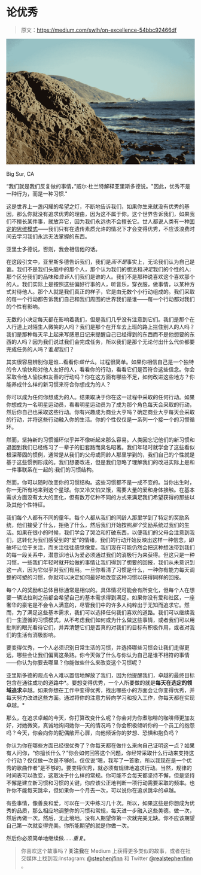 # 论优秀

> 原文：<https://medium.com/swlh/on-excellence-54bbc92466df>

![](img/828b64c9c7009e8a023d741588aa2326.png)

Big Sur, CA

“我们就是我们反复做的事情，”威尔·杜兰特解释亚里斯多德说。"因此，优秀不是一种行为，而是一种习惯."

这是世界上一盏闪耀的希望之灯，不断地告诉我们，如果你生来就没有优秀的基因，那么你就没有追求优秀的理由，因为这不属于你。这个世界告诉我们，如果我们不擅长某件事，就放弃它，因为我们永远也不会擅长它。世人都说人类有一种[固定的思维模式](https://www.amazon.com/dp/B000FCKPHG/ref=dp-kindle-redirect?_encoding=UTF8&btkr=1)——我们只有在遗传素质允许的情况下才会变得优秀，不应该浪费时间去学习我们永远无法掌握的东西。

亚里士多德说，否则，我会相信他的话。

在这段引文中，亚里斯多德告诉我们，我们是*而不是*事实上，无论我们认为自己是谁。我们不是我们头脑中的那个人，那个认为我们的想法和*决定*我们的个性的人:那个区分我们的品味和*告诉*人们我们是谁的人。我们不是那种说喜欢这个喜欢那个的人。我们实际上是按照这些偏好行事的人，听音乐，穿衣服，做事情，以某种方式对待他人。那个人就是我们真正的样子，它是由无数个小行动组成的。我们采取的每一个行动都告诉我们自己和我们周围的世界我们是谁——每一个行动都对我们的个性有影响。

无数的小决定每天都在影响着我们，但是我们几乎没有注意到它们。我们是那个在人行道上对陌生人微笑的人吗？我们是那个在开车去上班的路上拦住别人的人吗？我们是那种每天早上起来写感恩日记来提醒自己已经得到的东西而不是他想要的东西的人吗？因为我们说过我们会完成任务，所以我们是那个无论付出什么代价都要完成任务的人吗？谁*是*我们？

其实很容易辨别你是谁…看看你*做什么*。过程很简单。如果你相信自己是一个独特的令人愉快和对他人友好的人，看看你的行动，看看它们是否符合这些信念。你会采取令他人愉快和友善的行动吗？你在这方面有哪些不足，如何改进这些地方？你能养成什么样的新习惯来符合你想成为的人？

你可以成为任何你想成为的人。结果取决于你在这一过程中采取的任何行动。如果你想成为一名明星运动员，看看明星运动员为了成为那个角色每天会采取的行动，然后你自己也采取这些行动。你有兴趣成为商业大亨吗？确定商业大亨每天会采取的行动，并将这些行动融入你的生活。你的个性仅仅是一系列一个接一个的习惯循环。

然而，坚持新的习惯循环似乎并不像听起来那么容易。人类因忘记他们的新习惯和退回到我们已经练习了一辈子的旧套路而臭名昭著。我们年轻时就学会了这些看似根深蒂固的惯例，通常是从我们的父母或同龄人那里学到的，我们自己的个性就是基于这些惯例形成的。我们想要改进，但是我们忽略了理解我们的改进实际上是和一件事联系在一起的:我们的习惯结构。

然而，你可以随时改变你的习惯结构。这些习惯都不是一成不变的。当你出生时，你一无所有地来到这个星球。你又冷又怕又饿，需要大量的爱和身体接触。在基本需求方面没有太大的变化，但有数万亿种不同的方式来满足我们希望获得的那些以及其他个性特征。

我们每个人都有不同的童年。每个人都从我们的同龄人那里学到了特定的奖励系统，他们接受了什么，拒绝了什么，然后我们开始按照*那个*奖励系统过我们的生活。如果在很小的时候，我们学会了哭泣和打破东西，以便我们的父母会注意到我们，这转化为我们感受到的“爱”的情绪，我们的行动开始反映出这样一种信念，即破坏让位于关注，而关注往往感觉像爱。我们现在可能仍然会把这种想法带到我们的每一段关系中，潜意识地认为爱必须通过我们的消极行为来获得。但这只是一种习惯，一些我们年轻时就开始做的事情让我们得到了想要的回报，我们从未意识到这一点，因为它似乎对我们有用。一旦你看清了习惯是什么，一种你有能力每天调整的可塑的习惯，你就可以决定如何最好地改变这种习惯以获得同样的回报。

每个人的奖励和总体目标通常是相似的。具体情况可能会有所变化，但每个人在想要一辆法拉利之前都会希望自己的基本需求得到满足。如果你没有爱和社区，一座奢华的豪宅是不会令人满意的，尽管我们中的许多人纯粹出于无知而追求它。然而，为了满足这些基本需求，我们可以选择任何我们喜欢的道路。我们可以继续我们一生遵循的习惯模式，从不考虑我们如何或为什么做这些事情，或者我们可以用批判的眼光看待它们，并弄清楚它们是否真的对我们的目标有积极作用，或者对我们的生活有消极影响。

要变得优秀，一个人必须识别日常生活的习惯，并选择哪些习惯会让我们走得更远，哪些会让我们偏离这条路。你今天做了什么与你认为自己是谁不相符的事情——你认为你要去哪里？你能做些什么来改变这个习惯呢？

亚里斯多德的观点令人难以置信地解放了我们，因为他提醒我们，卓越的最终目标包含在通往成功的道路中*。要想变得优秀，一个人所要做的就是**每天在选定的领域追求**卓越。如果你想在工作中变得优秀，找出哪些小的方面会让你变得优秀，并每天努力改进这些方面。通过将你的注意力转向学习和投入工作，你每天都在实现卓越。*

那么，在追求卓越的今天，你打算改变什么呢？你会对为你煮咖啡的咖啡师更加友好，对她微笑，真诚地询问她你一天的情况吗？你会积极倾听你的一个员工的抱怨吗？今天，你会向你的配偶敞开心扉，向他倾诉你的梦想、恐惧和抱负吗？

你认为你在哪些方面已经很优秀了？你每天都在做什么来向自己证明这一点？如果有人问你，“你擅长什么？”你会如何回答这个问题，你经常采取什么行动来支持这个行动？仅仅做一次是不够的。仅仅说“嗯，我写了一首歌，所以我现在是一个优秀的歌曲作者”是不够的。要变得优秀，就必须有规律地追求行动。当然，规律的时间表可以改变，这取决于什么样的常规。你可能不会每天都坚持不懈，但是坚持不懈是建立新习惯和习惯的关键，你应该公正地判断一项行动需要采取的频率。也许你不能每天跳伞，但如果你一个月去一次，可以说你在追求跳伞的卓越。

有些事情，像善良和爱，可以在一天中练习几十次。所以，如果这些是你想成为优秀的品质，那么相应地调整你的习惯和常规，每天进一步融入这些美德。做一次，然后再做一次。然后，无止境地。没有人期望你第一次就完美无缺。你不应该期望自己第一次就变得完美。你所能期望的就是你做一次。

然后你必须简单地继续做……*重复*。

> 你喜欢这个故事吗？**关注我**在 Medium 上获得更多类似的故事，或者在社交媒体上找到我:Instagram: [@stephenjfinn](http://twitter.com/stephenjfinn) 和 Twitter [@realstephenfinn](http://twitter.com/realstephenfinn) 。